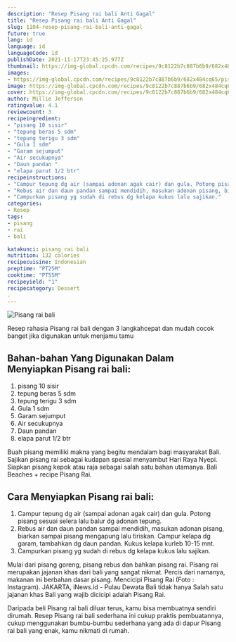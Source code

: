 ```yaml
---
description: "Resep Pisang rai bali Anti Gagal"
title: "Resep Pisang rai bali Anti Gagal"
slug: 1104-resep-pisang-rai-bali-anti-gagal
future: true
lang: id
language: id
languageCode: id
publishDate: 2021-11-17T23:45:25.977Z 
thumbnail: https://img-global.cpcdn.com/recipes/9c8122b7c887b6b9/682x484cq65/pisang-rai-bali-foto-resep-utama.png
images:
- https://img-global.cpcdn.com/recipes/9c8122b7c887b6b9/682x484cq65/pisang-rai-bali-foto-resep-utama.png
image: https://img-global.cpcdn.com/recipes/9c8122b7c887b6b9/682x484cq65/pisang-rai-bali-foto-resep-utama.png
cover: https://img-global.cpcdn.com/recipes/9c8122b7c887b6b9/682x484cq65/pisang-rai-bali-foto-resep-utama.png
author: Millie Jefferson
ratingvalue: 4.1
reviewcount: 3
recipeingredient:
- "pisang 10 sisir"
- "tepung beras 5 sdm"
- "tepung terigu 3 sdm"
- "Gula 1 sdm"
- "Garam sejumput"
- "Air secukupnya"
- "Daun pandan "
- "elapa parut 1/2 btr"
recipeinstructions:
- "Campur tepung dg air (sampai adonan agak cair) dan gula. Potong pisang sesuai selera lalu balur dg adonan tepung."
- "Rebus air dan daun pandan sampai mendidih, masukan adonan pisang, biarkan sampai pisang mengapung lalu tiriskan. Campur kelapa dg garam, tambahkan dg daun pandan. Kukus kelapa kurleb 10-15 mnt."
- "Campurkan pisang yg sudah di rebus dg kelapa kukus lalu sajikan."
categories:
- Resep
tags:
- pisang
- rai
- bali

katakunci: pisang rai bali 
nutrition: 132 calories
recipecuisine: Indonesian
preptime: "PT25M"
cooktime: "PT55M"
recipeyield: "1"
recipecategory: Dessert
. 
---
```



![Pisang rai bali](https://img-global.cpcdn.com/recipes/9c8122b7c887b6b9/682x484cq65/pisang-rai-bali-foto-resep-utama.png)

Resep rahasia Pisang rai bali    dengan 3 langkahcepat dan mudah cocok banget jika digunakan untuk menjamu tamu

<!--inarticleads1-->

## Bahan-bahan Yang Digunakan Dalam Menyiapkan Pisang rai bali:

1. pisang 10 sisir
1. tepung beras 5 sdm
1. tepung terigu 3 sdm
1. Gula 1 sdm
1. Garam sejumput
1. Air secukupnya
1. Daun pandan 
1. elapa parut 1/2 btr

Buah pisang memiliki makna yang begitu mendalam bagi masyarakat Bali. Sajikan pisang rai sebagai kudapan spesial menyambut Hari Raya Nyepi. Siapkan pisang kepok atau raja sebagai salah satu bahan utamanya. Bali Beaches + recipe Pisang Rai. 

<!--inarticleads2-->

## Cara Menyiapkan Pisang rai bali:

1. Campur tepung dg air (sampai adonan agak cair) dan gula. Potong pisang sesuai selera lalu balur dg adonan tepung.
1. Rebus air dan daun pandan sampai mendidih, masukan adonan pisang, biarkan sampai pisang mengapung lalu tiriskan. Campur kelapa dg garam, tambahkan dg daun pandan. Kukus kelapa kurleb 10-15 mnt.
1. Campurkan pisang yg sudah di rebus dg kelapa kukus lalu sajikan.


Mulai dari pisang goreng, pisang rebus dan bahkan pisang rai. Pisang rai merupakan jajanan khas dari bali yang sangat nikmat. Percis dari namanya, makanan ini berbahan dasar pisang. Mencicipi Pisang Rai (Foto : Instagram). JAKARTA, iNews.id - Pulau Dewata Bali tidak hanya Salah satu jajanan khas Bali yang wajib dicicipi adalah Pisang Rai. 

Daripada   beli  Pisang rai bali  diluar terus, kamu  bisa membuatnya sendiri dirumah. Resep  Pisang rai bali  sederhana ini cukup praktis pembuatannya, cukup menggunakan bumbu-bumbu sederhana yang ada di dapur  Pisang rai bali  yang enak, kamu nikmati di rumah.
